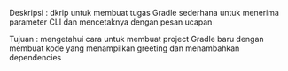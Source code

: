 Deskripsi :
dkrip untuk membuat tugas Gradle sederhana untuk menerima parameter CLI dan mencetaknya dengan pesan ucapan

Tujuan :
mengetahui cara untuk membuat project Gradle baru dengan membuat kode yang menampilkan greeting dan menambahkan dependencies
